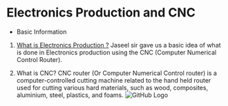 

# Electronics Production and CNC

* Basic Information

1. [What is Electronics Production ?](http://www.radio-electronics.com/info/manufacture/)
Jaseel sir gave us a basic idea of what is done in Electronics production using the CNC (Computer Numerical Control Router).

2. What is CNC?
CNC router (Or Computer Numerical Control router) is a computer-controlled cutting machine related to the hand held router used for cutting various hard materials, such as wood, composites, aluminium, steel, plastics, and foams.
![GitHub Logo](/images/logo.png)
